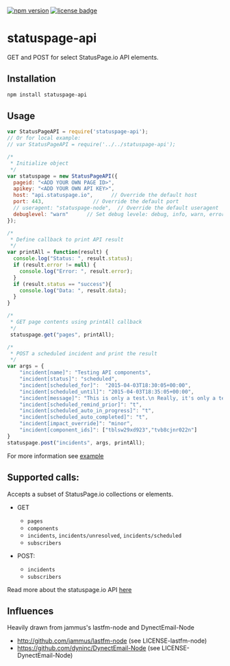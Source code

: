 [![npm version](https://badge.fury.io/js/statuspage-api.svg)](http://badge.fury.io/js/statuspage-api)
[![license badge](https://img.shields.io/badge/license-MIT-blue.svg)](http://choosealicense.com/licenses/mit/)
# statuspage-api

GET and POST for select StatusPage.io API elements.

## Installation
```bash
npm install statuspage-api
```

## Usage
```JavaScript
var StatusPageAPI = require('statuspage-api');
// Or for local example:
// var StatusPageAPI = require('../../statuspage-api');

/*
 * Initialize object
 */
var statuspage = new StatusPageAPI({
  pageid: "<ADD YOUR OWN PAGE ID>",
  apikey: "<ADD YOUR OWN API KEY>",
  host: "api.statuspage.io",      // Override the default host
  port: 443,                // Override the default port
  // useragent: "statuspage-node",  // Override the default useragent
  debuglevel: "warn"      // Set debug levele: debug, info, warn, error
});

/*
 * Define callback to print API result
 */
var printAll = function(result) {
  console.log("Status: ", result.status);
  if (result.error != null) {
    console.log("Error: ", result.error);
  }
  if (result.status == "success"){
    console.log("Data: ", result.data);
  }
}

/*
 * GET page contents using printAll callback
 */
 statuspage.get("pages", printAll);

/*
 * POST a scheduled incident and print the result
 */
var args = {
    "incident[name]": "Testing API components",
    "incident[status]": "scheduled",
    "incident[scheduled_for]":  "2015-04-03T18:30:05+00:00",
    "incident[scheduled_until]": "2015-04-03T18:35:05+00:00",
    "incident[message]": "This is only a test.\n Really, it's only a test.",
    "incident[scheduled_remind_prior]": "t",
    "incident[scheduled_auto_in_progress]": "t",
    "incident[scheduled_auto_completed]": "t",
    "incident[impact_override]": "minor",
    "incident[component_ids]": ["tblsw29xd923","tvb8cjnr022n"]
}
statuspage.post("incidents", args, printAll);
```

For more information see [example](example/index.js)

## Supported calls:

Accepts a subset of StatusPage.io collections or elements.

* GET
  * `pages`
  * `components`
  * `incidents`, `incidents/unresolved`, `incidents/scheduled`
  * `subscribers`

* POST:
  * `incidents`
  * `subscribers`

Read more about the statuspage.io API [here](http://doers.statuspage.io/api/v1/)

## Influences

Heavily drawn from jammus's lastfm-node and DynectEmail-Node
* http://github.com/jammus/lastfm-node (see LICENSE-lastfm-node)
* https://github.com/dyninc/DynectEmail-Node (see LICENSE-DynectEmail-Node)

